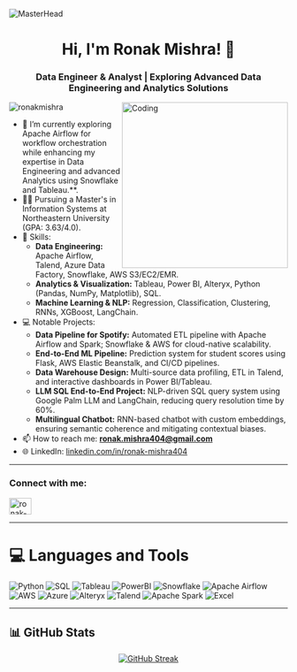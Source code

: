 ![MasterHead](https://i0.wp.com/www.sciencenews.org/wp-content/uploads/2023/04/040823_chatgpt_feat.gif?fit=1024%2C576&ssl=1)

<h1 align="center">Hi, I'm Ronak Mishra! 👋</h1>
<h3 align="center">Data Engineer & Analyst | Exploring Advanced Data Engineering and Analytics Solutions</h3>


<img align="right" alt="Coding" width="300" src="https://media.tenor.com/iRB7vrvhPR4AAAAi/data-code.gif">

<p align="left"> <img src="https://komarev.com/ghpvc/?username=ronakmishra&label=Profile%20views&color=0e75b6&style=flat" alt="ronakmishra" /> </p>

- 🌱 I’m currently exploring Apache Airflow for workflow orchestration while enhancing my expertise in Data Engineering and advanced Analytics        using Snowflake and Tableau.**.
- 👨‍🎓 Pursuing a Master's in Information Systems at Northeastern University (GPA: 3.63/4.0).
- 🚀 Skills:
  - **Data Engineering:** Apache Airflow, Talend, Azure Data Factory, Snowflake, AWS S3/EC2/EMR.
  - **Analytics & Visualization:** Tableau, Power BI, Alteryx, Python (Pandas, NumPy, Matplotlib), SQL.
  - **Machine Learning & NLP:** Regression, Classification, Clustering, RNNs, XGBoost, LangChain.
- 💻 Notable Projects:
  - **Data Pipeline for Spotify:** Automated ETL pipeline with Apache Airflow and Spark; Snowflake & AWS for cloud-native scalability.
  - **End-to-End ML Pipeline:** Prediction system for student scores using Flask, AWS Elastic Beanstalk, and CI/CD pipelines.
  - **Data Warehouse Design:** Multi-source data profiling, ETL in Talend, and interactive dashboards in Power BI/Tableau.
  - **LLM SQL End-to-End Project:** NLP-driven SQL query system using Google Palm LLM and LangChain, reducing query resolution time by 60%.
  - **Multilingual Chatbot:** RNN-based chatbot with custom embeddings, ensuring semantic coherence and mitigating contextual biases.
- 📫 How to reach me: **ronak.mishra404@gmail.com**
- 🌐 LinkedIn: [linkedin.com/in/ronak-mishra404](https://linkedin.com/in/ronak-mishra404)

---

<h3 align="left">Connect with me:</h3>
<p align="left">
<a href="https://linkedin.com/in/ronak-mishra404" target="blank"><img align="center" src="https://raw.githubusercontent.com/rahuldkjain/github-profile-readme-generator/master/src/images/icons/Social/linked-in-alt.svg" alt="ronak-mishra404" height="30" width="40" /></a>
</p>

---

# 💻 Languages and Tools

![Python](https://img.shields.io/badge/python-3670A0?style=for-the-badge&logo=python&logoColor=ffdd54) 
![SQL](https://img.shields.io/badge/SQL-%2307405e.svg?style=for-the-badge&logo=sqlite&logoColor=white) 
![Tableau](https://img.shields.io/badge/Tableau-%23E97627.svg?style=for-the-badge&logo=Tableau&logoColor=white) 
![PowerBI](https://img.shields.io/badge/PowerBI-%23F2C811.svg?style=for-the-badge&logo=PowerBI&logoColor=black) 
![Snowflake](https://img.shields.io/badge/Snowflake-%2300C7B7.svg?style=for-the-badge&logo=Snowflake&logoColor=white) 
![Apache Airflow](https://img.shields.io/badge/Apache%20Airflow-%23017CEE.svg?style=for-the-badge&logo=Apache-Airflow&logoColor=white)
![AWS](https://img.shields.io/badge/AWS-%23FF9900.svg?style=for-the-badge&logo=amazonaws&logoColor=white) 
![Azure](https://img.shields.io/badge/Microsoft%20Azure-0078D4?style=for-the-badge&logo=microsoft-azure&logoColor=white)
![Alteryx](https://img.shields.io/badge/Alteryx-%23006CC4.svg?style=for-the-badge&logo=alteryx&logoColor=white) 
![Talend](https://img.shields.io/badge/Talend-%23FF6D01.svg?style=for-the-badge&logo=talend&logoColor=white)
![Apache Spark](https://img.shields.io/badge/Apache%20Spark-E25A1C?style=for-the-badge&logo=apachespark&logoColor=white)
![Excel](https://img.shields.io/badge/Microsoft%20Excel-217346?style=for-the-badge&logo=microsoftexcel&logoColor=white)


---

## 📊 GitHub Stats

<p align="center">
  <a href="https://git.io/streak-stats">
    <img src="https://streak-stats.demolab.com?user=ronakmishra&theme=react&hide_border=true" alt="GitHub Streak" />
  </a>
</p>

